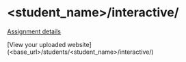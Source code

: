 # <student_name>/interactive/

[Assignment details](/homework/interactive)

[View your uploaded website](<base_url>/students/<student_name>/interactive/)
